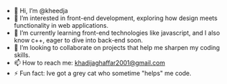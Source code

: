 - 👋 Hi, I’m @kheedja
- 👀 I’m interested in front-end development, exploring how design meets functionality in web applications.
- 🌱 I’m currently learning front-end technologies like javascript, and I also know c++, eager to dive into back-end soon.
- 💞️ I’m looking to collaborate on projects that help me sharpen my coding skills.
- 📫 How to reach me: khadijaghaffar2001@gmail.com
- ⚡ Fun fact: Ive got a grey cat who sometime "helps" me code.

<!---
kheedja/kheedja is a ✨ special ✨ repository because its `README.md` (this file) appears on your GitHub profile.
You can click the Preview link to take a look at your changes.
--->
